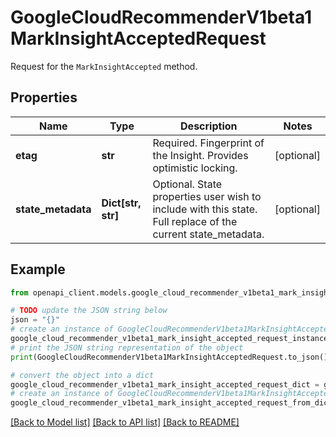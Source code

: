 # GoogleCloudRecommenderV1beta1MarkInsightAcceptedRequest

Request for the `MarkInsightAccepted` method.

## Properties

Name | Type | Description | Notes
------------ | ------------- | ------------- | -------------
**etag** | **str** | Required. Fingerprint of the Insight. Provides optimistic locking. | [optional] 
**state_metadata** | **Dict[str, str]** | Optional. State properties user wish to include with this state. Full replace of the current state_metadata. | [optional] 

## Example

```python
from openapi_client.models.google_cloud_recommender_v1beta1_mark_insight_accepted_request import GoogleCloudRecommenderV1beta1MarkInsightAcceptedRequest

# TODO update the JSON string below
json = "{}"
# create an instance of GoogleCloudRecommenderV1beta1MarkInsightAcceptedRequest from a JSON string
google_cloud_recommender_v1beta1_mark_insight_accepted_request_instance = GoogleCloudRecommenderV1beta1MarkInsightAcceptedRequest.from_json(json)
# print the JSON string representation of the object
print(GoogleCloudRecommenderV1beta1MarkInsightAcceptedRequest.to_json())

# convert the object into a dict
google_cloud_recommender_v1beta1_mark_insight_accepted_request_dict = google_cloud_recommender_v1beta1_mark_insight_accepted_request_instance.to_dict()
# create an instance of GoogleCloudRecommenderV1beta1MarkInsightAcceptedRequest from a dict
google_cloud_recommender_v1beta1_mark_insight_accepted_request_from_dict = GoogleCloudRecommenderV1beta1MarkInsightAcceptedRequest.from_dict(google_cloud_recommender_v1beta1_mark_insight_accepted_request_dict)
```
[[Back to Model list]](../README.md#documentation-for-models) [[Back to API list]](../README.md#documentation-for-api-endpoints) [[Back to README]](../README.md)


